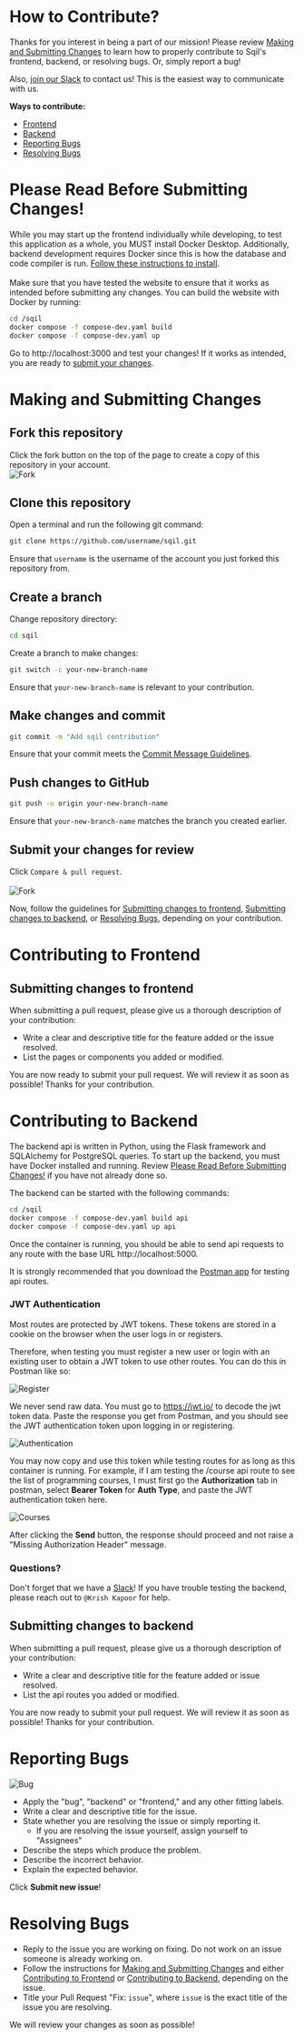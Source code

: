 # How to Contribute?
Thanks for you interest in being a part of our mission!
Please review [Making and Submitting Changes](#making-and-submitting-changes) to learn how to properly contribute to Sqil's frontend, backend, or resolving bugs. Or, simply report a bug!<br />

Also, [join our Slack](https://join.slack.com/t/sqilworkspace/shared_invite/zt-2ptm4ft9u-ecqBBSNMolnZGQWbCL8NbA) to contact us! This is the easiest way to communicate with us.

**Ways to contribute:**
- [Frontend](#contributing-to-frontend)
- [Backend](#contributing-to-backend)
- [Reporting Bugs](#reporting-bugs)
- [Resolving Bugs](#resolving-bugs)
# Please Read Before Submitting Changes!
While you may start up the frontend individually while developing, to test this application as a whole, you MUST install Docker Desktop. Additionally, backend development requires Docker since this is how the database and code compiler is run. [Follow these instructions to install](https://docs.docker.com/desktop/). <br /> <br />
Make sure that you have tested the website to ensure that it works as intended before submitting any changes. You can build the website with Docker by running:
```bash
cd /sqil
docker compose -f compose-dev.yaml build
docker compose -f compose-dev.yaml up
```
Go to http://localhost:3000 and test your changes! If it works as intended, you are ready to [submit your changes](#push-changes-to-github).

# Making and Submitting Changes
## Fork this repository
Click the fork button on the top of the page to create a copy of this repository in your account. <br />
![Fork](img/Fork.png)

## Clone this repository
Open a terminal and run the following git command:
```bash
git clone https://github.com/username/sqil.git
```
Ensure that `username` is the username of the account you just forked this repository from.

## Create a branch
Change repository directory:
```bash
cd sqil
```
Create a branch to make changes:
```bash
git switch -c your-new-branch-name
```
Ensure that `your-new-branch-name` is relevant to your contribution. <br />


## Make changes and commit
```bash
git commit -m "Add sqil contribution"
```
Ensure that your commit meets the [Commit Message Guidelines](https://gist.github.com/robertpainsi/b632364184e70900af4ab688decf6f53).

## Push changes to GitHub
```bash
git push -u origin your-new-branch-name
```
Ensure that `your-new-branch-name` matches the branch you created earlier.

## Submit your changes for review
Click `Compare & pull request`. <br /> <br />
![Fork](img/Pull_Request.png)

Now, follow the guidelines for [Submitting changes to frontend](#contributing-to-frontend), [Submitting changes to backend](#contributing-to-backend), or [Resolving Bugs](#resolving-bugs), depending on your contribution.

# Contributing to Frontend
## Submitting changes to frontend
When submitting a pull request, please give us a thorough description of your contribution:
- Write a clear and descriptive title for the feature added or the issue resolved.
- List the pages or components you added or modified.

You are now ready to submit your pull request. We will review it as soon as possible! Thanks for your contribution.

# Contributing to Backend
The backend api is written in Python, using the Flask framework and SQLAlchemy for PostgreSQL queries.
To start up the backend, you must have Docker installed and running. Review [Please Read Before Submitting Changes!](#please-read-before-submitting-changes) if you have not already done so.

The backend can be started with the following commands:
```bash
cd /sqil
docker compose -f compose-dev.yaml build api
docker compose -f compose-dev.yaml up api
```
Once the container is running, you should be able to send api requests to any route with the base URL http://localhost:5000.

It is strongly recommended that you download the [Postman app](https://www.postman.com/downloads/) for testing api routes.

### JWT Authentication
Most routes are protected by JWT tokens. These tokens are stored in a cookie on the browser when the user logs in or registers.

Therefore, when testing you must register a new user or login with an existing user to obtain a JWT token to  use other routes. You can do this in Postman like so:

![Register](img/Register.png)

We never send raw data. You must go to https://jwt.io/ to decode the jwt token data. Paste the response you get from Postman, and you should see the JWT authentication token upon logging in or registering.

![Authentication](img/Authentication.png)

You may now copy and use this token while testing routes for as long as this container is running. For example, if I am testing the /course api route to see the list of programming courses, I must first go the **Authorization** tab in postman, select **Bearer Token** for **Auth Type**, and paste the JWT authentication token here.

![Courses](img/Courses.png)

After clicking the **Send** button, the response should proceed and not raise a "Missing Authorization Header" message.

### Questions?
Don't forget that we have a [Slack](https://join.slack.com/t/sqilworkspace/shared_invite/zt-2ptm4ft9u-ecqBBSNMolnZGQWbCL8NbA)! If you have trouble testing the backend, please reach out to `@Krish Kapoor` for help.

## Submitting changes to backend
When submitting a pull request, please give us a thorough description of your contribution:
- Write a clear and descriptive title for the feature added or issue resolved.
- List the api routes you added or modified.

You are now ready to submit your pull request. We will review it as soon as possible! Thanks for your contribution.

# Reporting Bugs 
![Bug](img/Bug.png)
- Apply the "bug", "backend" or "frontend," and any other fitting labels.
- Write a clear and descriptive title for the issue.
- State whether you are resolving the issue or simply reporting it.
  - If you are resolving the issue yourself, assign yourself to "Assignees"
- Describe the steps which produce the problem.
- Describe the incorrect behavior.
- Explain the expected behavior.

Click **Submit new issue**!

# Resolving Bugs
- Reply to the issue you are working on fixing. Do not work on an issue someone is already working on.
- Follow the instructions for [Making and Submitting Changes](#making-and-submitting-changes) and either [Contributing to Frontend](#contributing-to-frontend) or [Contributing to Backend](#contributing-to-backend), depending on the issue.
- Title your Pull Request "Fix: `issue`", where `issue` is the exact title of the issue you are resolving.

We will review your changes as soon as possible!